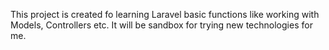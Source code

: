 This project is created fo learning Laravel basic functions like working with Models, Controllers etc. It will be sandbox for trying new technologies for me.
